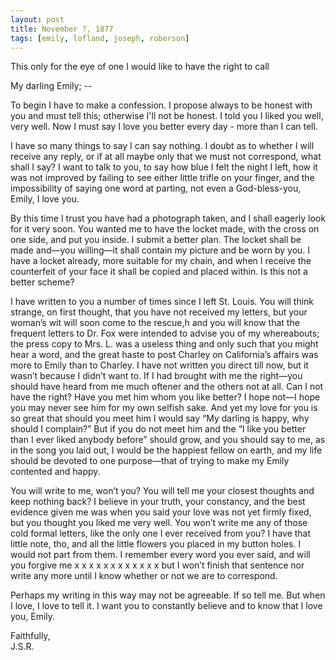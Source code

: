 ```yaml
---
layout: post
title: November ?, 1877
tags: [emily, lofland, joseph, roberson]
---
```


This only for the eye of one I would like to have the right to call  

My darling Emily; --  

To begin I have to make a confession.  I propose always to be honest with you and must tell this; otherwise I'll not be honest.  I told you I liked you well, very well.  Now I must say I love you better every day - more than I can tell.  

I have so many things to say I can say nothing.  I doubt as to whether I will receive any reply, or if at all maybe only that we must not correspond, what shall I say?  I want to talk to you, to say how blue I felt the night I left, how it was not improved by failing to see either little trifle on your finger, and the impossibility of saying one word at parting, not even a God-bless-you, Emily, I love you.  

By this time I trust you have had a photograph taken, and I shall eagerly look for it very soon.  You wanted me to have the locket made, with the cross on one side, and put you inside.  I submit a better plan. The locket shall be made and—you willing—it shall contain my picture and be worn by you.  I have a locket already, more suitable for my chain, and when I receive the counterfeit of your face it shall be copied and placed within.  Is this not a better scheme?  

I have written to you a number of times since I left St. Louis.  You will think strange, on first thought, that you have not received my letters, but your woman’s wit will soon come to the rescue,h and you will know that the frequent letters to Dr. Fox were intended to advise you of my whereabouts; the press copy to Mrs. L. was a useless thing and only such that you might hear a word, and the great haste to post Charley on California’s affairs was more to Emily than to Charley.  I have not written you direct till now, but it wasn’t because I didn’t want to.  If I had brought with me the right—you should have heard from me much oftener and the others not at all.  Can I not have the right?  Have you met him whom you like better?  I hope not—I hope you may never see him for my own selfish sake.  And yet my love for you is so great that should you meet him I would say “My darling is happy, why should I complain?”  But if you do not meet him and the “I like you better than I ever liked anybody before” should grow, and you should say to me, as in the song you laid out, I would be the happiest fellow on earth, and my life should be devoted to one purpose—that of trying to make my Emily contented and happy.  

You will write to me, won’t you?  You will tell me your closest thoughts and keep nothing back?  I believe in your truth, your constancy, and the best evidence given me was when you said your love was not yet firmly fixed, but you thought you liked me very well.  You won’t write me any of those cold formal letters, like the only one I ever received from you?  I have that little note, tho, and all the little flowers you placed in my button holes.  I would not part from them.  I remember every word you ever said, and will you forgive me     x     x     x     x     x     x     x     x     x     x     x     x  but I won’t finish that sentence nor write any more until I know whether or not we are to correspond.  

Perhaps my writing in this way may not be agreeable.  If so tell me.  But when I love, I love to tell it.  I want you to constantly believe and to know that I love you, Emily.  

Faithfully,  
J.S.R.
